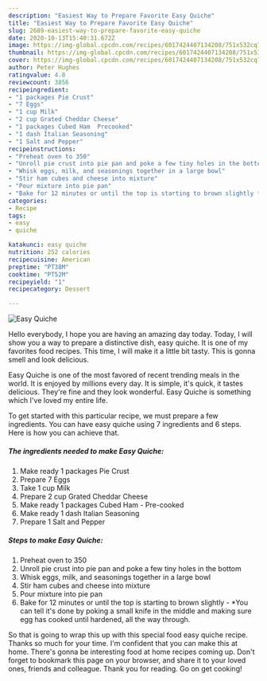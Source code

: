 ```yaml
---
description: "Easiest Way to Prepare Favorite Easy Quiche"
title: "Easiest Way to Prepare Favorite Easy Quiche"
slug: 2689-easiest-way-to-prepare-favorite-easy-quiche
date: 2020-10-13T15:40:31.672Z
image: https://img-global.cpcdn.com/recipes/6017424407134208/751x532cq70/easy-quiche-recipe-main-photo.jpg
thumbnail: https://img-global.cpcdn.com/recipes/6017424407134208/751x532cq70/easy-quiche-recipe-main-photo.jpg
cover: https://img-global.cpcdn.com/recipes/6017424407134208/751x532cq70/easy-quiche-recipe-main-photo.jpg
author: Peter Hughes
ratingvalue: 4.8
reviewcount: 3856
recipeingredient:
- "1 packages Pie Crust"
- "7 Eggs"
- "1 cup Milk"
- "2 cup Grated Cheddar Cheese"
- "1 packages Cubed Ham  Precooked"
- "1 dash Italian Seasoning"
- "1 Salt and Pepper"
recipeinstructions:
- "Preheat oven to 350"
- "Unroll pie crust into pie pan and poke a few tiny holes in the bottom"
- "Whisk eggs, milk, and seasonings together in a large bowl"
- "Stir ham cubes and cheese into mixture"
- "Pour mixture into pie pan"
- "Bake for 12 minutes or until the top is starting to brown slightly *You can tell it&#39;s done by poking a small knife in the middle and making sure egg has cooked until hardened, all the way through."
categories:
- Recipe
tags:
- easy
- quiche

katakunci: easy quiche 
nutrition: 252 calories
recipecuisine: American
preptime: "PT38M"
cooktime: "PT52M"
recipeyield: "1"
recipecategory: Dessert

---
```



![Easy Quiche](https://img-global.cpcdn.com/recipes/6017424407134208/751x532cq70/easy-quiche-recipe-main-photo.jpg)

Hello everybody, I hope you are having an amazing day today. Today, I will show you a way to prepare a distinctive dish, easy quiche. It is one of my favorites food recipes. This time, I will make it a little bit tasty. This is gonna smell and look delicious.



Easy Quiche is one of the most favored of recent trending meals in the world. It is enjoyed by millions every day. It is simple, it's quick, it tastes delicious. They're fine and they look wonderful. Easy Quiche is something which I've loved my entire life.


To get started with this particular recipe, we must prepare a few ingredients. You can have easy quiche using 7 ingredients and 6 steps. Here is how you can achieve that.

<!--inarticleads1-->

##### The ingredients needed to make Easy Quiche:

1. Make ready 1 packages Pie Crust
1. Prepare 7 Eggs
1. Take 1 cup Milk
1. Prepare 2 cup Grated Cheddar Cheese
1. Make ready 1 packages Cubed Ham - Pre-cooked
1. Make ready 1 dash Italian Seasoning
1. Prepare 1 Salt and Pepper




<!--inarticleads2-->

##### Steps to make Easy Quiche:

1. Preheat oven to 350
1. Unroll pie crust into pie pan and poke a few tiny holes in the bottom
1. Whisk eggs, milk, and seasonings together in a large bowl
1. Stir ham cubes and cheese into mixture
1. Pour mixture into pie pan
1. Bake for 12 minutes or until the top is starting to brown slightly - *You can tell it&#39;s done by poking a small knife in the middle and making sure egg has cooked until hardened, all the way through.




So that is going to wrap this up with this special food easy quiche recipe. Thanks so much for your time. I'm confident that you can make this at home. There's gonna be interesting food at home recipes coming up. Don't forget to bookmark this page on your browser, and share it to your loved ones, friends and colleague. Thank you for reading. Go on get cooking!
